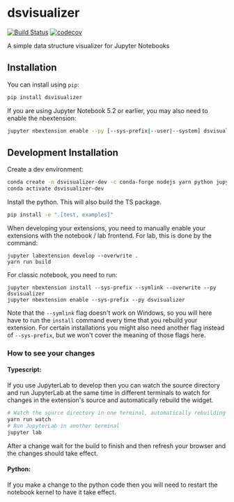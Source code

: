 
# dsvisualizer

[![Build Status](https://travis-ci.org/romero-jose/dsvisualizer.svg?branch=master)](https://travis-ci.org/romero-jose/dsvisualizer)
[![codecov](https://codecov.io/gh/romero-jose/dsvisualizer/branch/master/graph/badge.svg)](https://codecov.io/gh/romero-jose/dsvisualizer)


A simple data structure visualizer for Jupyter Notebooks

## Installation

You can install using `pip`:

```bash
pip install dsvisualizer
```

If you are using Jupyter Notebook 5.2 or earlier, you may also need to enable
the nbextension:
```bash
jupyter nbextension enable --py [--sys-prefix|--user|--system] dsvisualizer
```

## Development Installation

Create a dev environment:
```bash
conda create -n dsvisualizer-dev -c conda-forge nodejs yarn python jupyterlab
conda activate dsvisualizer-dev
```

Install the python. This will also build the TS package.
```bash
pip install -e ".[test, examples]"
```

When developing your extensions, you need to manually enable your extensions with the
notebook / lab frontend. For lab, this is done by the command:

```
jupyter labextension develop --overwrite .
yarn run build
```

For classic notebook, you need to run:

```
jupyter nbextension install --sys-prefix --symlink --overwrite --py dsvisualizer
jupyter nbextension enable --sys-prefix --py dsvisualizer
```

Note that the `--symlink` flag doesn't work on Windows, so you will here have to run
the `install` command every time that you rebuild your extension. For certain installations
you might also need another flag instead of `--sys-prefix`, but we won't cover the meaning
of those flags here.

### How to see your changes
#### Typescript:
If you use JupyterLab to develop then you can watch the source directory and run JupyterLab at the same time in different
terminals to watch for changes in the extension's source and automatically rebuild the widget.

```bash
# Watch the source directory in one terminal, automatically rebuilding when needed
yarn run watch
# Run JupyterLab in another terminal
jupyter lab
```

After a change wait for the build to finish and then refresh your browser and the changes should take effect.

#### Python:
If you make a change to the python code then you will need to restart the notebook kernel to have it take effect.
